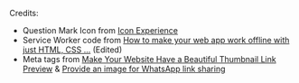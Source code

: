 Credits:
  - Question Mark Icon from [Icon Experience](https://www.iconexperience.com/o_collection/icons/?icon=symbol_questionmark)
  - Service Worker code from [How to make your web app work offline with just HTML, CSS ...](https://blog.stephcrown.com/how-to-make-your-web-app-work-offline-with-just-html-css-and-javascript) (Edited)
  - Meta tags from [Make Your Website Have a Beautiful Thumbnail Link Preview](https://web-highlights.com/blog/turn-your-website-into-a-beautiful-thumbnail-link-preview/) & [Provide an image for WhatsApp link sharing](https://stackoverflow.com/questions/19778620/provide-an-image-for-whatsapp-link-sharing)
